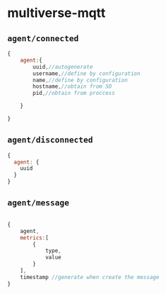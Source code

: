 # multiverse-mqtt

## `agent/connected`

```js
{
    agent:{
        uuid,//autogenerate
        username,//define by configuration
        name,//define by configuration
        hostname,//obtain from SO
        pid,//obtain from proccess

    }

}
```

## `agent/disconnected`

```js
{
  agent: {
    uuid
  }
}
```

## `agent/message`

```js

{
    agent,
    metrics:[
        {
            type,
            value
        }
    ],
    timestamp //generate when create the message
}

```
